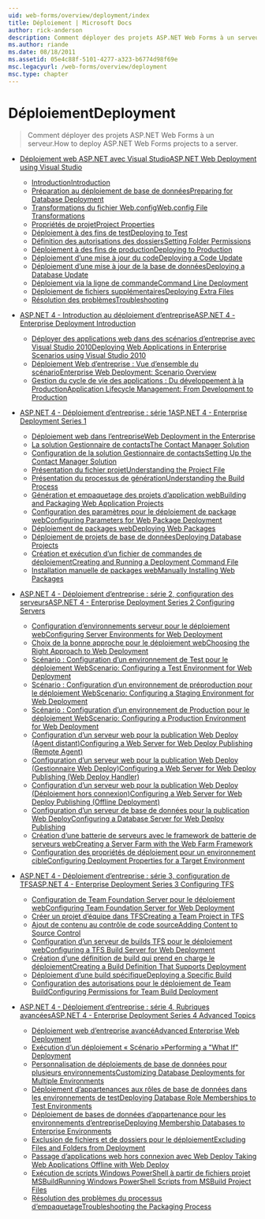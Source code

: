 ```yaml
---
uid: web-forms/overview/deployment/index
title: Déploiement | Microsoft Docs
author: rick-anderson
description: Comment déployer des projets ASP.NET Web Forms à un serveur.
ms.author: riande
ms.date: 08/18/2011
ms.assetid: 05e4c88f-5101-4277-a323-b6774d98f69e
msc.legacyurl: /web-forms/overview/deployment
msc.type: chapter
---
```

<a name="deployment"></a><span data-ttu-id="ef9be-103">Déploiement</span><span class="sxs-lookup"><span data-stu-id="ef9be-103">Deployment</span></span>
====================
> <span data-ttu-id="ef9be-104">Comment déployer des projets ASP.NET Web Forms à un serveur.</span><span class="sxs-lookup"><span data-stu-id="ef9be-104">How to deploy ASP.NET Web Forms projects to a server.</span></span>


- [<span data-ttu-id="ef9be-105">Déploiement web ASP.NET avec Visual Studio</span><span class="sxs-lookup"><span data-stu-id="ef9be-105">ASP.NET Web Deployment using Visual Studio</span></span>](visual-studio-web-deployment/index.md)

    - [<span data-ttu-id="ef9be-106">Introduction</span><span class="sxs-lookup"><span data-stu-id="ef9be-106">Introduction</span></span>](visual-studio-web-deployment/introduction.md)
    - [<span data-ttu-id="ef9be-107">Préparation au déploiement de base de données</span><span class="sxs-lookup"><span data-stu-id="ef9be-107">Preparing for Database Deployment</span></span>](visual-studio-web-deployment/preparing-databases.md)
    - [<span data-ttu-id="ef9be-108">Transformations du fichier Web.config</span><span class="sxs-lookup"><span data-stu-id="ef9be-108">Web.config File Transformations</span></span>](visual-studio-web-deployment/web-config-transformations.md)
    - [<span data-ttu-id="ef9be-109">Propriétés de projet</span><span class="sxs-lookup"><span data-stu-id="ef9be-109">Project Properties</span></span>](visual-studio-web-deployment/project-properties.md)
    - [<span data-ttu-id="ef9be-110">Déploiement à des fins de test</span><span class="sxs-lookup"><span data-stu-id="ef9be-110">Deploying to Test</span></span>](visual-studio-web-deployment/deploying-to-iis.md)
    - [<span data-ttu-id="ef9be-111">Définition des autorisations des dossiers</span><span class="sxs-lookup"><span data-stu-id="ef9be-111">Setting Folder Permissions</span></span>](visual-studio-web-deployment/setting-folder-permissions.md)
    - [<span data-ttu-id="ef9be-112">Déploiement à des fins de production</span><span class="sxs-lookup"><span data-stu-id="ef9be-112">Deploying to Production</span></span>](visual-studio-web-deployment/deploying-to-production.md)
    - [<span data-ttu-id="ef9be-113">Déploiement d’une mise à jour du code</span><span class="sxs-lookup"><span data-stu-id="ef9be-113">Deploying a Code Update</span></span>](visual-studio-web-deployment/deploying-a-code-update.md)
    - [<span data-ttu-id="ef9be-114">Déploiement d’une mise à jour de la base de données</span><span class="sxs-lookup"><span data-stu-id="ef9be-114">Deploying a Database Update</span></span>](visual-studio-web-deployment/deploying-a-database-update.md)
    - [<span data-ttu-id="ef9be-115">Déploiement via la ligne de commande</span><span class="sxs-lookup"><span data-stu-id="ef9be-115">Command Line Deployment</span></span>](visual-studio-web-deployment/command-line-deployment.md)
    - [<span data-ttu-id="ef9be-116">Déploiement de fichiers supplémentaires</span><span class="sxs-lookup"><span data-stu-id="ef9be-116">Deploying Extra Files</span></span>](visual-studio-web-deployment/deploying-extra-files.md)
    - [<span data-ttu-id="ef9be-117">Résolution des problèmes</span><span class="sxs-lookup"><span data-stu-id="ef9be-117">Troubleshooting</span></span>](visual-studio-web-deployment/troubleshooting.md)
- [<span data-ttu-id="ef9be-118">ASP.NET 4 - Introduction au déploiement d’entreprise</span><span class="sxs-lookup"><span data-stu-id="ef9be-118">ASP.NET 4 - Enterprise Deployment Introduction</span></span>](deploying-web-applications-in-enterprise-scenarios/index.md)

    - [<span data-ttu-id="ef9be-119">Déployer des applications web dans des scénarios d’entreprise avec Visual Studio 2010</span><span class="sxs-lookup"><span data-stu-id="ef9be-119">Deploying Web Applications in Enterprise Scenarios using Visual Studio 2010</span></span>](deploying-web-applications-in-enterprise-scenarios/deploying-web-applications-in-enterprise-scenarios.md)
    - [<span data-ttu-id="ef9be-120">Déploiement Web d’entreprise : Vue d’ensemble du scénario</span><span class="sxs-lookup"><span data-stu-id="ef9be-120">Enterprise Web Deployment: Scenario Overview</span></span>](deploying-web-applications-in-enterprise-scenarios/enterprise-web-deployment-scenario-overview.md)
    - [<span data-ttu-id="ef9be-121">Gestion du cycle de vie des applications : Du développement à la Production</span><span class="sxs-lookup"><span data-stu-id="ef9be-121">Application Lifecycle Management: From Development to Production</span></span>](deploying-web-applications-in-enterprise-scenarios/application-lifecycle-management-from-development-to-production.md)
- [<span data-ttu-id="ef9be-122">ASP.NET 4 - Déploiement d’entreprise : série 1</span><span class="sxs-lookup"><span data-stu-id="ef9be-122">ASP.NET 4 - Enterprise Deployment Series 1</span></span>](web-deployment-in-the-enterprise/index.md)

    - [<span data-ttu-id="ef9be-123">Déploiement web dans l’entreprise</span><span class="sxs-lookup"><span data-stu-id="ef9be-123">Web Deployment in the Enterprise</span></span>](web-deployment-in-the-enterprise/web-deployment-in-the-enterprise.md)
    - [<span data-ttu-id="ef9be-124">La solution Gestionnaire de contacts</span><span class="sxs-lookup"><span data-stu-id="ef9be-124">The Contact Manager Solution</span></span>](web-deployment-in-the-enterprise/the-contact-manager-solution.md)
    - [<span data-ttu-id="ef9be-125">Configuration de la solution Gestionnaire de contacts</span><span class="sxs-lookup"><span data-stu-id="ef9be-125">Setting Up the Contact Manager Solution</span></span>](web-deployment-in-the-enterprise/setting-up-the-contact-manager-solution.md)
    - [<span data-ttu-id="ef9be-126">Présentation du fichier projet</span><span class="sxs-lookup"><span data-stu-id="ef9be-126">Understanding the Project File</span></span>](web-deployment-in-the-enterprise/understanding-the-project-file.md)
    - [<span data-ttu-id="ef9be-127">Présentation du processus de génération</span><span class="sxs-lookup"><span data-stu-id="ef9be-127">Understanding the Build Process</span></span>](web-deployment-in-the-enterprise/understanding-the-build-process.md)
    - [<span data-ttu-id="ef9be-128">Génération et empaquetage des projets d’application web</span><span class="sxs-lookup"><span data-stu-id="ef9be-128">Building and Packaging Web Application Projects</span></span>](web-deployment-in-the-enterprise/building-and-packaging-web-application-projects.md)
    - [<span data-ttu-id="ef9be-129">Configuration des paramètres pour le déploiement de package web</span><span class="sxs-lookup"><span data-stu-id="ef9be-129">Configuring Parameters for Web Package Deployment</span></span>](web-deployment-in-the-enterprise/configuring-parameters-for-web-package-deployment.md)
    - [<span data-ttu-id="ef9be-130">Déploiement de packages web</span><span class="sxs-lookup"><span data-stu-id="ef9be-130">Deploying Web Packages</span></span>](web-deployment-in-the-enterprise/deploying-web-packages.md)
    - [<span data-ttu-id="ef9be-131">Déploiement de projets de base de données</span><span class="sxs-lookup"><span data-stu-id="ef9be-131">Deploying Database Projects</span></span>](web-deployment-in-the-enterprise/deploying-database-projects.md)
    - [<span data-ttu-id="ef9be-132">Création et exécution d’un fichier de commandes de déploiement</span><span class="sxs-lookup"><span data-stu-id="ef9be-132">Creating and Running a Deployment Command File</span></span>](web-deployment-in-the-enterprise/creating-and-running-a-deployment-command-file.md)
    - [<span data-ttu-id="ef9be-133">Installation manuelle de packages web</span><span class="sxs-lookup"><span data-stu-id="ef9be-133">Manually Installing Web Packages</span></span>](web-deployment-in-the-enterprise/manually-installing-web-packages.md)
- [<span data-ttu-id="ef9be-134">ASP.NET 4 - Déploiement d’entreprise : série 2, configuration des serveurs</span><span class="sxs-lookup"><span data-stu-id="ef9be-134">ASP.NET 4 - Enterprise Deployment Series 2 Configuring Servers</span></span>](configuring-server-environments-for-web-deployment/index.md)

    - [<span data-ttu-id="ef9be-135">Configuration d’environnements serveur pour le déploiement web</span><span class="sxs-lookup"><span data-stu-id="ef9be-135">Configuring Server Environments for Web Deployment</span></span>](configuring-server-environments-for-web-deployment/configuring-server-environments-for-web-deployment.md)
    - [<span data-ttu-id="ef9be-136">Choix de la bonne approche pour le déploiement web</span><span class="sxs-lookup"><span data-stu-id="ef9be-136">Choosing the Right Approach to Web Deployment</span></span>](configuring-server-environments-for-web-deployment/choosing-the-right-approach-to-web-deployment.md)
    - [<span data-ttu-id="ef9be-137">Scénario : Configuration d’un environnement de Test pour le déploiement Web</span><span class="sxs-lookup"><span data-stu-id="ef9be-137">Scenario: Configuring a Test Environment for Web Deployment</span></span>](configuring-server-environments-for-web-deployment/scenario-configuring-a-test-environment-for-web-deployment.md)
    - [<span data-ttu-id="ef9be-138">Scénario : Configuration d’un environnement de préproduction pour le déploiement Web</span><span class="sxs-lookup"><span data-stu-id="ef9be-138">Scenario: Configuring a Staging Environment for Web Deployment</span></span>](configuring-server-environments-for-web-deployment/scenario-configuring-a-staging-environment-for-web-deployment.md)
    - [<span data-ttu-id="ef9be-139">Scénario : Configuration d’un environnement de Production pour le déploiement Web</span><span class="sxs-lookup"><span data-stu-id="ef9be-139">Scenario: Configuring a Production Environment for Web Deployment</span></span>](configuring-server-environments-for-web-deployment/scenario-configuring-a-production-environment-for-web-deployment.md)
    - [<span data-ttu-id="ef9be-140">Configuration d’un serveur web pour la publication Web Deploy (Agent distant)</span><span class="sxs-lookup"><span data-stu-id="ef9be-140">Configuring a Web Server for Web Deploy Publishing (Remote Agent)</span></span>](configuring-server-environments-for-web-deployment/configuring-a-web-server-for-web-deploy-publishing-remote-agent.md)
    - [<span data-ttu-id="ef9be-141">Configuration d’un serveur web pour la publication Web Deploy (Gestionnaire Web Deploy)</span><span class="sxs-lookup"><span data-stu-id="ef9be-141">Configuring a Web Server for Web Deploy Publishing (Web Deploy Handler)</span></span>](configuring-server-environments-for-web-deployment/configuring-a-web-server-for-web-deploy-publishing-web-deploy-handler.md)
    - [<span data-ttu-id="ef9be-142">Configuration d’un serveur web pour la publication Web Deploy (Déploiement hors connexion)</span><span class="sxs-lookup"><span data-stu-id="ef9be-142">Configuring a Web Server for Web Deploy Publishing (Offline Deployment)</span></span>](configuring-server-environments-for-web-deployment/configuring-a-web-server-for-web-deploy-publishing-offline-deployment.md)
    - [<span data-ttu-id="ef9be-143">Configuration d’un serveur de base de données pour la publication Web Deploy</span><span class="sxs-lookup"><span data-stu-id="ef9be-143">Configuring a Database Server for Web Deploy Publishing</span></span>](configuring-server-environments-for-web-deployment/configuring-a-database-server-for-web-deploy-publishing.md)
    - [<span data-ttu-id="ef9be-144">Création d’une batterie de serveurs avec le framework de batterie de serveurs web</span><span class="sxs-lookup"><span data-stu-id="ef9be-144">Creating a Server Farm with the Web Farm Framework</span></span>](configuring-server-environments-for-web-deployment/creating-a-server-farm-with-the-web-farm-framework.md)
    - [<span data-ttu-id="ef9be-145">Configuration des propriétés de déploiement pour un environnement cible</span><span class="sxs-lookup"><span data-stu-id="ef9be-145">Configuring Deployment Properties for a Target Environment</span></span>](configuring-server-environments-for-web-deployment/configuring-deployment-properties-for-a-target-environment.md)
- [<span data-ttu-id="ef9be-146">ASP.NET 4 - Déploiement d’entreprise : série 3, configuration de TFS</span><span class="sxs-lookup"><span data-stu-id="ef9be-146">ASP.NET 4 - Enterprise Deployment Series 3 Configuring TFS</span></span>](configuring-team-foundation-server-for-web-deployment/index.md)

    - [<span data-ttu-id="ef9be-147">Configuration de Team Foundation Server pour le déploiement web</span><span class="sxs-lookup"><span data-stu-id="ef9be-147">Configuring Team Foundation Server for Web Deployment</span></span>](configuring-team-foundation-server-for-web-deployment/configuring-team-foundation-server-for-web-deployment.md)
    - [<span data-ttu-id="ef9be-148">Créer un projet d’équipe dans TFS</span><span class="sxs-lookup"><span data-stu-id="ef9be-148">Creating a Team Project in TFS</span></span>](configuring-team-foundation-server-for-web-deployment/creating-a-team-project-in-tfs.md)
    - [<span data-ttu-id="ef9be-149">Ajout de contenu au contrôle de code source</span><span class="sxs-lookup"><span data-stu-id="ef9be-149">Adding Content to Source Control</span></span>](configuring-team-foundation-server-for-web-deployment/adding-content-to-source-control.md)
    - [<span data-ttu-id="ef9be-150">Configuration d’un serveur de builds TFS pour le déploiement web</span><span class="sxs-lookup"><span data-stu-id="ef9be-150">Configuring a TFS Build Server for Web Deployment</span></span>](configuring-team-foundation-server-for-web-deployment/configuring-a-tfs-build-server-for-web-deployment.md)
    - [<span data-ttu-id="ef9be-151">Création d’une définition de build qui prend en charge le déploiement</span><span class="sxs-lookup"><span data-stu-id="ef9be-151">Creating a Build Definition That Supports Deployment</span></span>](configuring-team-foundation-server-for-web-deployment/creating-a-build-definition-that-supports-deployment.md)
    - [<span data-ttu-id="ef9be-152">Déploiement d’une build spécifique</span><span class="sxs-lookup"><span data-stu-id="ef9be-152">Deploying a Specific Build</span></span>](configuring-team-foundation-server-for-web-deployment/deploying-a-specific-build.md)
    - [<span data-ttu-id="ef9be-153">Configuration des autorisations pour le déploiement de Team Build</span><span class="sxs-lookup"><span data-stu-id="ef9be-153">Configuring Permissions for Team Build Deployment</span></span>](configuring-team-foundation-server-for-web-deployment/configuring-permissions-for-team-build-deployment.md)
- [<span data-ttu-id="ef9be-154">ASP.NET 4 - Déploiement d’entreprise : série 4, Rubriques avancées</span><span class="sxs-lookup"><span data-stu-id="ef9be-154">ASP.NET 4 - Enterprise Deployment Series 4 Advanced Topics</span></span>](advanced-enterprise-web-deployment/index.md)

    - [<span data-ttu-id="ef9be-155">Déploiement web d’entreprise avancé</span><span class="sxs-lookup"><span data-stu-id="ef9be-155">Advanced Enterprise Web Deployment</span></span>](advanced-enterprise-web-deployment/advanced-enterprise-web-deployment.md)
    - [<span data-ttu-id="ef9be-156">Exécution d’un déploiement « Scénario »</span><span class="sxs-lookup"><span data-stu-id="ef9be-156">Performing a "What If" Deployment</span></span>](advanced-enterprise-web-deployment/performing-a-what-if-deployment.md)
    - [<span data-ttu-id="ef9be-157">Personnalisation de déploiements de base de données pour plusieurs environnements</span><span class="sxs-lookup"><span data-stu-id="ef9be-157">Customizing Database Deployments for Multiple Environments</span></span>](advanced-enterprise-web-deployment/customizing-database-deployments-for-multiple-environments.md)
    - [<span data-ttu-id="ef9be-158">Déploiement d’appartenances aux rôles de base de données dans les environnements de test</span><span class="sxs-lookup"><span data-stu-id="ef9be-158">Deploying Database Role Memberships to Test Environments</span></span>](advanced-enterprise-web-deployment/deploying-database-role-memberships-to-test-environments.md)
    - [<span data-ttu-id="ef9be-159">Déploiement de bases de données d’appartenance pour les environnements d’entreprise</span><span class="sxs-lookup"><span data-stu-id="ef9be-159">Deploying Membership Databases to Enterprise Environments</span></span>](advanced-enterprise-web-deployment/deploying-membership-databases-to-enterprise-environments.md)
    - [<span data-ttu-id="ef9be-160">Exclusion de fichiers et de dossiers pour le déploiement</span><span class="sxs-lookup"><span data-stu-id="ef9be-160">Excluding Files and Folders from Deployment</span></span>](advanced-enterprise-web-deployment/excluding-files-and-folders-from-deployment.md)
    - [<span data-ttu-id="ef9be-161">Passage d’applications web hors connexion avec Web Deploy </span><span class="sxs-lookup"><span data-stu-id="ef9be-161">Taking Web Applications Offline with Web Deploy</span></span>](advanced-enterprise-web-deployment/taking-web-applications-offline-with-web-deploy.md)
    - [<span data-ttu-id="ef9be-162">Exécution de scripts Windows PowerShell à partir de fichiers projet MSBuild</span><span class="sxs-lookup"><span data-stu-id="ef9be-162">Running Windows PowerShell Scripts from MSBuild Project Files</span></span>](advanced-enterprise-web-deployment/running-windows-powershell-scripts-from-msbuild-project-files.md)
    - [<span data-ttu-id="ef9be-163">Résolution des problèmes du processus d’empaquetage</span><span class="sxs-lookup"><span data-stu-id="ef9be-163">Troubleshooting the Packaging Process</span></span>](advanced-enterprise-web-deployment/troubleshooting-the-packaging-process.md)
